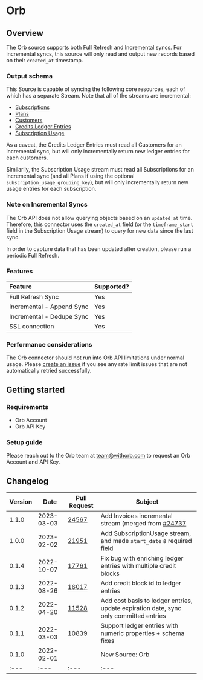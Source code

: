 # Orb

## Overview

The Orb source supports both Full Refresh and Incremental syncs. For incremental syncs, this source
will only read and output new records based on their `created_at` timestamp.

### Output schema

This Source is capable of syncing the following core resources, each of which has a separate Stream. Note that all of the streams are incremental:

* [Subscriptions](https://docs.withorb.com/reference/list-subscriptions)
* [Plans](https://docs.withorb.com/reference/list-plans)
* [Customers](https://docs.withorb.com/reference/list-customers)
* [Credits Ledger Entries](https://docs.withorb.com/reference/fetch-customer-credits-ledger)
* [Subscription Usage](https://docs.withorb.com/reference/fetch-subscription-usage)

As a caveat, the Credits Ledger Entries must read all Customers for an incremental sync, but will only incrementally return new ledger entries for each customers.

Similarily, the Subscription Usage stream must read all Subscriptions for an incremental sync (and all Plans if using the optional `subscription_usage_grouping_key`), but will only incrementally return new usage entries for each subscription.

### Note on Incremental Syncs

The Orb API does not allow querying objects based on an `updated_at` time. Therefore, this connector uses the `created_at` field (or the `timeframe_start` field in the Subscription Usage stream) to query for new data since the last sync.

In order to capture data that has been updated after creation, please run a periodic Full Refresh.

### Features

| Feature | Supported? |
| :--- | :--- |
| Full Refresh Sync | Yes |
| Incremental - Append Sync | Yes |
| Incremental - Dedupe Sync | Yes |
| SSL connection | Yes |

### Performance considerations

The Orb connector should not run into Orb API limitations under normal usage. Please [create an issue](https://github.com/airbytehq/airbyte/issues) if you see any rate limit issues that are not automatically retried successfully.

## Getting started

### Requirements

* Orb Account
* Orb API Key

### Setup guide

Please reach out to the Orb team at [team@withorb.com](mailto:team@withorb.com) to request
an Orb Account and API Key.

## Changelog

| Version | Date       | Pull Request                                             | Subject |
| --- |------------|----------------------------------------------------------| --- |
| 1.1.0 | 2023-03-03 | [24567](https://github.com/airbytehq/airbyte/pull/24567) | Add Invoices incremental stream (merged from [#24737](https://github.com/airbytehq/airbyte/pull/24737)
| 1.0.0 | 2023-02-02 | [21951](https://github.com/airbytehq/airbyte/pull/21951) | Add SubscriptionUsage stream, and made `start_date` a required field
| 0.1.4 | 2022-10-07 | [17761](https://github.com/airbytehq/airbyte/pull/17761) | Fix bug with enriching ledger entries with multiple credit blocks
| 0.1.3 | 2022-08-26 | [16017](https://github.com/airbytehq/airbyte/pull/16017) | Add credit block id to ledger entries
| 0.1.2 | 2022-04-20 | [11528](https://github.com/airbytehq/airbyte/pull/11528) | Add cost basis to ledger entries, update expiration date, sync only committed entries
| 0.1.1 | 2022-03-03 | [10839](https://github.com/airbytehq/airbyte/pull/10839) | Support ledger entries with numeric properties + schema fixes
| 0.1.0 | 2022-02-01 |                                                          | New Source: Orb
| :--- | :---       | :---                                                     | :--- |

